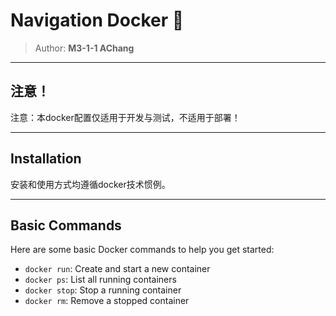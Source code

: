 # Navigation Docker 🚀

> Author: **M3-1-1 AChang**

---

## 注意！ 

注意：本docker配置仅适用于开发与测试，不适用于部署！

---

## Installation 

安装和使用方式均遵循docker技术惯例。

---

## Basic Commands 

Here are some basic Docker commands to help you get started:

- `docker run`: Create and start a new container
- `docker ps`: List all running containers
- `docker stop`: Stop a running container
- `docker rm`: Remove a stopped container
